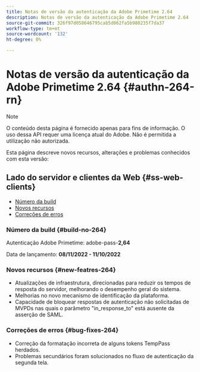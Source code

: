 ```yaml
---
title: Notas de versão da autenticação da Adobe Primetime 2.64
description: Notas de versão da autenticação da Adobe Primetime 2.64
source-git-commit: 326f97d058646795cab5d062fa5b980235f7da37
workflow-type: tm+mt
source-wordcount: '132'
ht-degree: 0%

---
```



# Notas de versão da autenticação da Adobe Primetime 2.64 {#authn-264-rn}

>[!NOTE]
>
>O conteúdo desta página é fornecido apenas para fins de informação. O uso dessa API requer uma licença atual do Adobe. Não é permitida a utilização não autorizada.

Esta página descreve novos recursos, alterações e problemas conhecidos com esta versão:

## Lado do servidor e clientes da Web {#ss-web-clients}

* [Número da build](#build-no-264)
* [Novos recursos](#new-featres-264)
* [Correções de erros](#bug-fixes-264)


### Número da build {#build-no-264}

Autenticação Adobe Primetime: adobe-pass-**2,64**

Data de lançamento: **08/11/2022 - 11/10/2022**

### Novos recursos {#new-featres-264}

* Atualizações de infraestrutura, direcionadas para reduzir os tempos de resposta do servidor, melhorando o desempenho geral do sistema.
* Melhorias no novo mecanismo de identificação da plataforma.
* Capacidade de bloquear respostas de autenticação não solicitadas de MVPDs nas quais o parâmetro &quot;in_response_to&quot; está ausente da asserção de SAML.

### Correções de erros {#bug-fixes-264}

* Correção da formatação incorreta de alguns tokens TempPass herdados.
* Problemas secundários foram solucionados no fluxo de autenticação da segunda tela.
